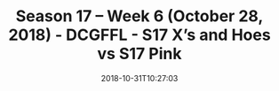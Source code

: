 ---
title: Season 17 – Week 6 (October 28, 2018) - DCGFFL - S17 X’s and Hoes vs S17 Pink
teams-score:
- team: _teams/s17-royal-blue.md
  score: 33
- team: _teams/s17-pink.md
  score: 32
mvp: A. Schaps (R. Blue), E. Armstrong (Pink)
game-ball: K. Birnbaum (R. Blue), J. Jackson (Pink)
season: 17
week: 6
date: '2018-10-31T10:27:03'
pageid: season-17-week-6-october-28-2018-6705-vs-6699
---